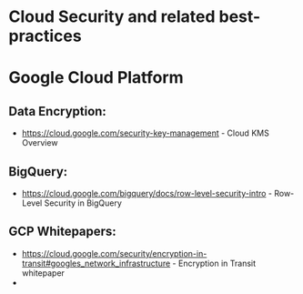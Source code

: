 # Cloud Security and related best-practices

# Google Cloud Platform
## Data Encryption:
* https://cloud.google.com/security-key-management - Cloud KMS Overview

## BigQuery:
* https://cloud.google.com/bigquery/docs/row-level-security-intro - Row-Level Security in BigQuery


## GCP Whitepapers:
* https://cloud.google.com/security/encryption-in-transit#googles_network_infrastructure - Encryption in Transit whitepaper
* 
